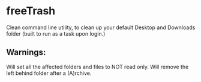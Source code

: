 # freeTrash
Clean command line utility, to clean up your default Desktop and Downloads folder (built to run as a task upon login.) 

## Warnings:
Will set all the affected folders and files to NOT read only.
Will remove the left behind folder after a (A)rchive.